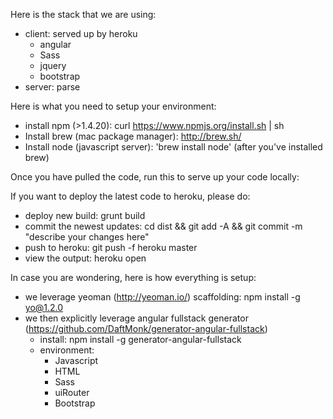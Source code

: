 Here is the stack that we are using:
* client: served up by heroku
	- angular
  	- Sass
  	- jquery 
  	- bootstrap
* server: parse

Here is what you need to setup your environment:
* install npm (>1.4.20): curl https://www.npmjs.org/install.sh | sh
* Install brew (mac package manager): http://brew.sh/
* Install node (javascript server): 'brew install node' (after you've installed brew)

Once you have pulled the code, run this to serve up your code locally: 

If you want to deploy the latest code to heroku, please do:
* deploy new build: grunt build
* commit the newest updates: cd dist && git add -A && git commit -m "describe your changes here"
* push to heroku: git push -f heroku master
* view the output: heroku open


In case you are wondering, here is how everything is setup:
* we leverage yeoman (http://yeoman.io/) scaffolding: npm install -g yo@1.2.0
* we then explicitly leverage angular fullstack generator (https://github.com/DaftMonk/generator-angular-fullstack)
	- install: npm install -g generator-angular-fullstack
	- environment:
       	- Javascript
       	- HTML
   		- Sass
   		- uiRouter
   		- Bootstrap